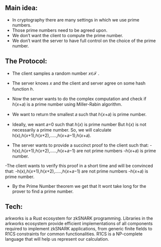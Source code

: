 ## Main idea:

- In cryptography there are many settings in which we use prime numbers.
- Those prime numbers need to be agreed upon.
- We don’t want the client to compute the prime number.
- We don’t want the server to have full control on the choice of the prime number.

## The Protocol:

- The client samples a random number 𝑥∈ℱ .
- The server knows 𝑥 and the client and server agree on some hash function ℎ.
- Now the server wants to do the complex computation and check if  ℎ(𝑥+𝑎)  is a prime number using Miller-Rabin algorithm.
- We want to return the smallest 𝑎 such that ℎ(𝑥+𝑎) is prime number.
- Ideally, we want 𝑎=0 such that ℎ(𝑥) is prime number But ℎ(𝑥)  is not necessarily a prime number.
So, we will calculate h(x),ℎ(𝑥+1),ℎ(𝑥+2),…..,ℎ(𝑥+𝑎−1),ℎ(𝑥+𝑎).

- The server wants to provide a succinct proof to the client such that:
   -h(x),ℎ(𝑥+1),ℎ(𝑥+2),…..,ℎ(𝑥+𝑎−1) are not prime numbers
   -ℎ(𝑥+𝑎) is prime number.

-The client wants to verify this proof in a short time and will be convinced that:
  -h(x),ℎ(𝑥+1),ℎ(𝑥+2),…..,ℎ(𝑥+𝑎−1) are not prime numbers
  -ℎ(𝑥+𝑎) is prime number.
- By the Prime Number theorem  we get that It wont take long for the prover to find a prime number.

## Tech:

arkworks is a Rust ecosystem for zkSNARK programming. 
Libraries in the arkworks ecosystem provide efficient implementations of all components required to implement zkSNARK applications, from generic finite fields to R1CS constraints for common functionalities.
R1CS is a NP-complete language that will help us represent our calculation.



